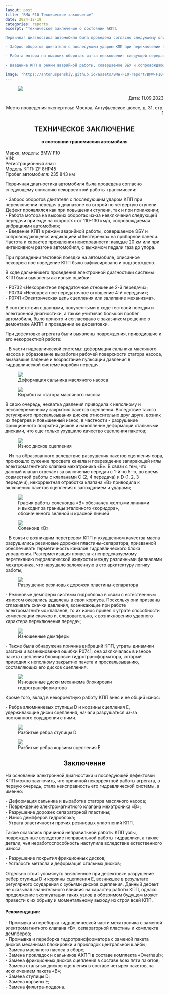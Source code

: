 ```yaml
---
layout: post
title: "BMW F10 Техническое заключение"
date: 2024-12-19
categories: reports
excerpt: "Техническое заключение о состоянии АКПП.

Первичная диагностика автомобиля была проведена согласно следующему описанию некорректной работы трансмиссии:

- Заброс оборотов двигателя с последующим ударом КПП при переключении передач в диапазоне со второй по четвертую ступени. Дефект проявлялся как при повышении ступени, так и при понижении;

- Работа мотора на высоких оборотах из-за невключения следующей передачи при езде на скоростях от 110-130 км/ч, сопровождаемая вибрациями автомобиля;

- Введение КПП в режим аварийной работы, совершаемое ЭБУ и сопровождающееся индикацией «Шестеренка» на приборной панели. Частота и характер проявления неис-правности: каждые 20 км или при интенсивном разгоне автомобиля, с выжимом педали газа до упора."

image: "https://antonuspenskiy.github.io/assets/BMW-F10-report/BMW-F10-car-photo.jpg"
---
```


<link rel="stylesheet" href="https://antonuspenskiy.github.io/assets/style.css">

<div class="article-container">

<figure>
  <img src="https://antonuspenskiy.github.io/assets/CTT-header.jpg">
</figure>

<p align="right">Дата: 11.09.2023</p>
<p align="right">Место проведения экспертизы: Москва, Алтуфьевское шоссе, д. 31, стр. 1</p>

<h2 align="center">ТЕХНИЧЕСКОЕ ЗАКЛЮЧЕНИЕ</h2>
<h4 align="center">о состоянии трансмиссии автомобиля</h4>


<p>
Марка, модель: BMW F10<br/>
VIN:<br/>
Регистрационный знак:<br/>
Модель КПП: ZF 8HP45<br/>
Пробег автомобиля: 235 843 км<br/>
</p>


<p>Первичная диагностика автомобиля была проведена согласно следующему описанию некорректной работы трансмиссии:</p>

<p>
- Заброс оборотов двигателя с последующим ударом КПП при переключении передач в диапазоне со второй по четвертую ступени. Дефект проявлялся как при повышении ступени, так и при понижении;<br/>
- Работа мотора на высоких оборотах из-за невключения следующей передачи при езде на скоростях от 110-130 км/ч, сопровождаемая вибрациями автомобиля;<br/>
- Введение КПП в режим аварийной работы, совершаемое ЭБУ и сопровождающееся индикацией «Шестеренка» на приборной панели. Частота и характер проявления неисправности: каждые 20 км или при интенсивном разгоне автомобиля, с выжимом педали газа до упора.<br/>
</p>

<p>При проведении тестовой поездки на автомобиле, описанное некорректное поведение КПП было зафиксировано и подтверждено.</p>

<p>В ходе дальнейшего проведения электронной диагностики системы КПП были выявлены активные ошибки:</p>

<p>
- P0732 «Некорректное передаточное отношение 2-й передачи»;<br/>
- P0734 «Некорректное передаточное отношение 4-й передачи»;<br/>
- P0741 «Электрическая цепь сцепления или залипание механизма».<br/>
</p>

<p>В соответствии с данными, полученными в ходе тестовой поездки и электронной диагностики, а также учитывая большой пробег автомобиля, было принято и согласовано с заказчиком решение о демонтаже АКПП и проведении ее дефектовки.</p>

<p>При дефектовке агрегата были выявлены повреждения, приводившие к его некорректной работе:</p>

<p>- В части гидравлической системы: деформация сальника масляного насоса и образование выработки рабочей поверхности статора насоса, вызвавшие падение и возрастание пульсации давления в гидравлической системе коробки передач.</p>

<figure>
  <img src="https://antonuspenskiy.github.io/assets/BMW-F10-report/BMW-F10-pump-seal.jpg">
  <figcaption>Деформация сальника масляного насоса</figcaption>
</figure>

<figure>
  <img src="https://antonuspenskiy.github.io/assets/BMW-F10-report/BMW-F10-pump-stator.jpg">
  <figcaption>Выработка статора масляного насоса</figcaption>
</figure>

<p>В свою очередь, нехватка давления приводила к неполному и несвоевременному закрытию пакетов сцепления. Вследствие такого регулярного проскальзывания дисков относительно друг друга, возник их перегрев и повышенный износ,
  в частности - разрушение фрикционного покрытия дисков и накопление деформаций стальными дисками, что еще только ухудшило качество сцепления пакетов;</p>

<figure>
  <img src="https://antonuspenskiy.github.io/assets/BMW-F10-report/BMW-F10-plates-wearout.jpg">
  <figcaption>Износ дисков сцепления</figcaption>
</figure>  

<p>- Из-за образованного вследствие разрушения пакетов сцепления сора, произошло сужение просвета канала и повреждение запирающей иглы электромагнитного клапана мехатроника «B». В связи с тем, что данный клапан отвечает за включение передач с 1-й по 5-ю,
  во время совместной работы с клапанами С (2, 4 передача) и D (1, 2, 3 передачи), некорректная отработка клапана «B» приводила к включению пакетов сцепления с запозданием и ударами;</p>

<figure>
  <img src="https://antonuspenskiy.github.io/assets/BMW-F10-report/BMW-F10-solenoid-B-benchmark.jpg">
  <figcaption>График работы соленоида «B» обозначен желтыми линиями и выходит за границы эталонного «коридора», обозначенного зеленой и красной линией</figcaption>
</figure>

<figure>
  <img src="https://antonuspenskiy.github.io/assets/BMW-F10-report/BMW-F10-solenoid-B.jpg">
  <figcaption>Соленоид «B»</figcaption>
</figure>

<p>- В связи с возникшим перегревом КПП и ухудшением качества масла разрушились резиновые дорожки пластины-сепаратора, призванной обеспечивать герметичность каналов гидравлического блока управления. Разгерметизация привела к непредсказуемому перетеканию гидравлической
  жидкости между различными филиалами мехатроника, что нарушало заложенную в его архитектуру логику работы;</p>

<figure>
  <img src="https://antonuspenskiy.github.io/assets/BMW-F10-report/BMW-F10-separator.jpg">
  <figcaption>Разрушение резиновых дорожек пластины-сепаратора</figcaption>
</figure>
  
<p>- Резиновые демпферы системы гидроблока в связи с естественным износом оказались вдавлены в свои корпуса. Поскольку они призваны сглаживать скачки давления, возникающие при работе электромагнитных клапанов, то их износ привел к утрате способности компенсации скачков и, следовательно,
  к возникновению ударного характера переключения передач;</p>

<figure>
  <img src="https://antonuspenskiy.github.io/assets/BMW-F10-report/BMW-F10-dampers.jpg">
  <figcaption>Изношенные демпферы</figcaption>
</figure>

<p>- Также была обнаружена причина вибраций КПП, утраты динамики разгона и возникновения ошибки P0741; она заключалась в износе пакета сцепления блокировки гидротрансформатора, который приводил к неполному закрытию пакета и проскальзыванию, составляющих его дисков сцепления.</p>

<figure>
  <img src="https://antonuspenskiy.github.io/assets/BMW-F10-report/BMW-F10-TQ-plates-wearout.jpg">
  <figcaption>Изношенные диски механизма блокировки гидротрансформатора</figcaption>
</figure>
  
<p>Кроме того, вклад в некорректную работу КПП внес и ее общий износ:</p>

<p>- Ребра алюминиевых ступицы D и корзины сцепления E, удерживающие диски сцепления, начали разрушаться из-за постоянного соударения с ними.</p>

<figure>
  <img src="https://antonuspenskiy.github.io/assets/BMW-F10-report/BMW-F10-D-ribs.jpg">
  <figcaption>Разбитые ребра ступицы D</figcaption>
</figure>

<figure>
  <img src="https://antonuspenskiy.github.io/assets/BMW-F10-report/BMW-F10-E-ribs.jpg">
  <figcaption>Разбитые ребра корзины сцепления E</figcaption>
</figure>

<h2 align="center">Заключение</h2>

<p>На основании электронной диагностики и последующей дефектовки КПП можно заключить, что причиной некорректной работы агрегата, в первую очередь, стала неисправность его гидравлической системы, а именно:</p>

<p>
- Деформация сальника и выработка статора масляного насоса;<br/>
- Повреждение электромагнитного клапана мехатроника «B»;<br/>
- Разрушение дорожек сепараторной пластины;<br/>
- Износ демпферов гидроблока;<br/>
- Утрата эластичности прочих резиновых уплотнений КПП.<br/>
</p>

<p>Также оказались причиной неправильной работы КПП узлы, поврежденные вследствие неправильной работы гидравлики, а также детали, чья неработоспособность наступила вследствие естественного износа:</p>

<p>
- Разрушение покрытия фрикционных дисков;<br/>
- Усталость металла и деформация стальных дисков;<br/>
</p>

<p>Отдельно стоит упомянуть выявленное при дефектовке разрушение ребер ступицы D и корзины сцепления E, возникшее в результате регулярного соударения с зубьями дисков сцепления.
Данный дефект не оказывал значительного влияния на характер работы КПП, однако продолжение эксплуатации таких узлов в обозримом будущем может привести к их обрыву и моментальному выходу из строя всей КПП.</p>

<h4>Рекомендации:</h4>
<p>
- Промывка и переборка гидравлической части мехатроника с заменой электромагнитного клапана «B», сепараторной пластины и комплекта демпферов;<br/>
- Промывка и переборка гидротрансформатора с заменой пакета дисков механизма блокировки и прокладок центральной шайбы;<br/>
- Замена масляного насоса в сборе;<br/>
- Замена прокладок и сальников АКПП в составе комплекта «Overhaul»;<br/>
- Замена фрикционных дисков сцепления в составе всех пяти пакетов;<br/>
- Замена стальных дисков сцепления в составе четырех пакетов, за исключением пакета «B»;<br/>
- Замена ступицы D;<br/>
- Замена корзины E;<br/>
- Замена фильтра-поддона.<br/>
</p>

</div>
